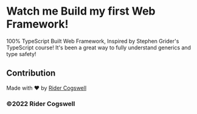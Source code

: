 # Watch me Build my first Web Framework!

100% TypeScript Built Web Framework, Inspired by Stephen Grider's TypeScript course! It's been a great way to fully understand generics and type safety!

## Contribution
Made with ❤️ by [Rider Cogswell](https://github.com/RiderCogswell)

### ©️2022 Rider Cogswell 
